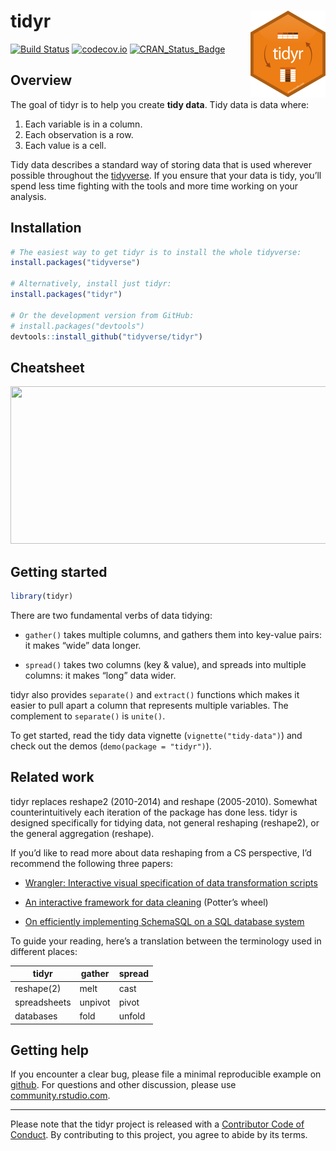 
<!-- README.md is generated from README.Rmd. Please edit that file -->

# tidyr <a href='https:/tidyr.tidyverse.org'><img src='man/figures/logo.png' align="right" height="139" /></a>

[![Build
Status](https://travis-ci.org/tidyverse/tidyr.svg?branch=master)](https://travis-ci.org/tidyverse/tidyr)
[![codecov.io](http://codecov.io/github/tidyverse/tidyr/coverage.svg?branch=master)](http://codecov.io/github/tidyverse/tidyr?branch=master)
[![CRAN\_Status\_Badge](http://www.r-pkg.org/badges/version/tidyr)](https://cran.r-project.org/package=tidyr)

## Overview

The goal of tidyr is to help you create **tidy data**. Tidy data is data
where:

1.  Each variable is in a column.
2.  Each observation is a row.
3.  Each value is a cell.

Tidy data describes a standard way of storing data that is used wherever
possible throughout the [tidyverse](http://tidyverse.org). If you ensure
that your data is tidy, you’ll spend less time fighting with the tools
and more time working on your analysis.

## Installation

``` r
# The easiest way to get tidyr is to install the whole tidyverse:
install.packages("tidyverse")

# Alternatively, install just tidyr:
install.packages("tidyr")

# Or the development version from GitHub:
# install.packages("devtools")
devtools::install_github("tidyverse/tidyr")
```

## Cheatsheet

<a href="https://github.com/rstudio/cheatsheets/blob/master/data-import.pdf"><img src="https://raw.githubusercontent.com/rstudio/cheatsheets/master/pngs/thumbnails/data-import-cheatsheet-thumbs.png" width="630" height="252"/></a>

## Getting started

``` r
library(tidyr)
```

There are two fundamental verbs of data tidying:

  - `gather()` takes multiple columns, and gathers them into key-value
    pairs: it makes “wide” data longer.

  - `spread()` takes two columns (key & value), and spreads into
    multiple columns: it makes “long” data wider.

tidyr also provides `separate()` and `extract()` functions which makes
it easier to pull apart a column that represents multiple variables. The
complement to `separate()` is `unite()`.

To get started, read the tidy data vignette (`vignette("tidy-data")`)
and check out the demos (`demo(package = "tidyr")`).

## Related work

tidyr replaces reshape2 (2010-2014) and reshape (2005-2010). Somewhat
counterintuitively each iteration of the package has done less. tidyr is
designed specifically for tidying data, not general reshaping
(reshape2), or the general aggregation (reshape).

If you’d like to read more about data reshaping from a CS perspective,
I’d recommend the following three papers:

  - [Wrangler: Interactive visual specification of data transformation
    scripts](http://vis.stanford.edu/papers/wrangler)

  - [An interactive framework for data
    cleaning](https://www.eecs.berkeley.edu/Pubs/TechRpts/2000/CSD-00-1110.pdf)
    (Potter’s wheel)

  - [On efficiently implementing SchemaSQL on a SQL database
    system](http://www.vldb.org/conf/1999/P45.pdf)

To guide your reading, here’s a translation between the terminology used
in different places:

| tidyr        | gather  | spread |
| ------------ | ------- | ------ |
| reshape(2)   | melt    | cast   |
| spreadsheets | unpivot | pivot  |
| databases    | fold    | unfold |

## Getting help

If you encounter a clear bug, please file a minimal reproducible example
on [github](https://github.com/tidyverse/tidyr/issues). For questions
and other discussion, please use
[community.rstudio.com](https://community.rstudio.com/).

-----

Please note that the tidyr project is released with a [Contributor Code
of Conduct](.github/CODE_OF_CONDUCT.md). By contributing to this
project, you agree to abide by its terms.
